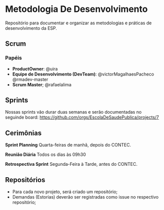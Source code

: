 # Metodologia De Desenvolvimento
Repositório para documentar e organizar as metodologias e práticas de desenvolvimento da ESP.


## Scrum

### Papéis

- **ProductOwner**: @uira
- **Equipe de Desenvolvimento (DevTeam)**: @victorMagalhaesPacheco @rmadev-master
- **Scrum Master**; @rafaelalima

## Sprints

Nossas sprints vão durar duas semanas e serão documentadas no seguinde board: https://github.com/orgs/EscolaDeSaudePublica/projects/7


## Cerimônias

**Sprint Planning** Quarta-feiras de manhã, depois do CONTEC.

**Reunião Diária** Todos os dias às 09h30

**Retrospectiva Sprint** Segunda-Feira à Tarde, antes do CONTEC.


## Repositórios
- Para cada novo projeto, será criado um repositório;
- Demandas (Estorias) deverão ser registradas como issue no respectivo repositório;

